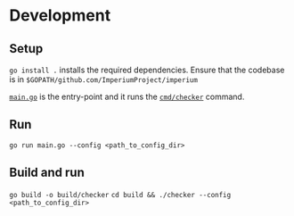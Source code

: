 # Development

## Setup
```go install .``` installs the required dependencies. Ensure that the codebase is in `$GOPATH/github.com/ImperiumProject/imperium`

[`main.go`](../main.go) is the entry-point and it runs the [`cmd/checker`](../cmd/checker/main.go) command.

## Run
```go run main.go --config <path_to_config_dir>```

## Build and run
```go build -o build/checker```
```cd build && ./checker --config <path_to_config_dir>```